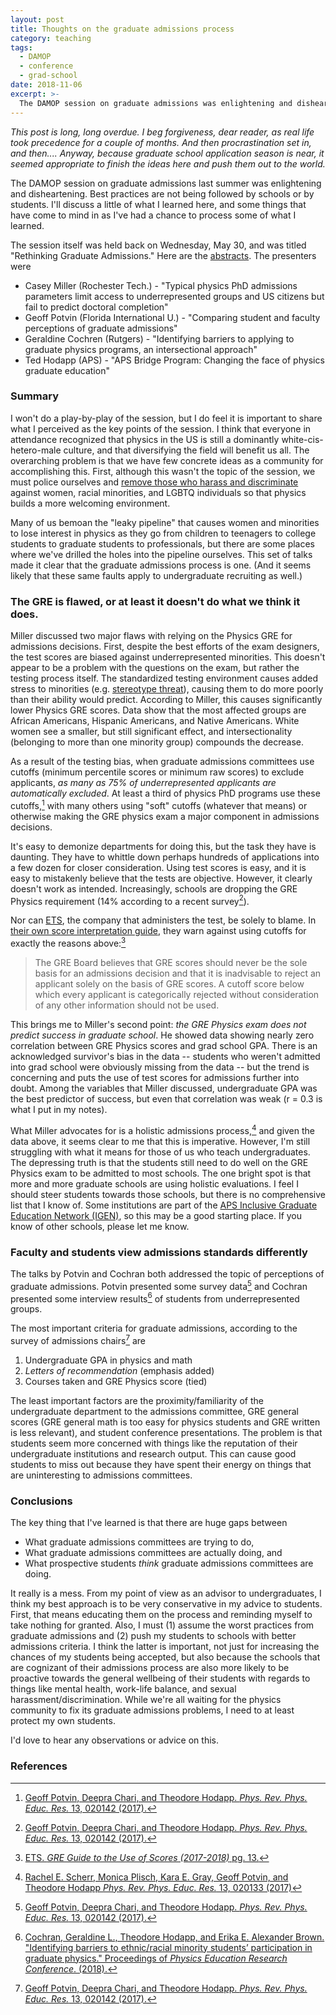 ```yaml
---
layout: post
title: Thoughts on the graduate admissions process
category: teaching
tags:
  - DAMOP
  - conference
  - grad-school
date: 2018-11-06
excerpt: >-
  The DAMOP session on graduate admissions was enlightening and disheartening.  Best practices are not being followed by schools or by students.  I'll discuss a little of what I learned here.
---
```


*This post is long, long overdue.  I beg forgiveness, dear reader, as real life took precedence for a couple of months.  And then procrastination set in, and then.... Anyway, because graduate school application season is near, it seemed appropriate to finish the ideas here and push them out to the world.*

The DAMOP session on graduate admissions last summer was enlightening and disheartening.  Best practices are not being followed by schools or by students.  I'll discuss a little of what I learned here, and some things that have come to mind in as I've had a chance to process some of what I learned.

The session itself was held back on Wednesday, May 30, and was titled "Rethinking Graduate Admissions."
Here are the [abstracts](http://meetings.aps.org/Meeting/DAMOP18/Session/K08).  The presenters were

* Casey Miller (Rochester Tech.) - "Typical physics PhD admissions parameters limit access to underrepresented groups and US citizens but fail to predict doctoral completion"
* Geoff Potvin (Florida International U.) - "Comparing student and faculty perceptions of graduate admissions"
* Geraldine Cochren (Rutgers) - "Identifying barriers to applying to graduate physics programs, an intersectional approach"
* Ted Hodapp (APS) - "APS Bridge Program: Changing the face of physics graduate education"

### Summary

I won't do a play-by-play of the session, but I do feel it is important to share what I perceived as the key points of the session.
I think that everyone in attendance recognized that physics in the US is still a dominantly white-cis-hetero-male culture, and that diversifying the field will benefit us all.
The overarching problem is that we have few concrete ideas as a community for accomplishing this.
First, although this wasn't the topic of the session, we must police ourselves and [remove those who harass and discriminate](http://www.nationalgeographic.com/magazine/2018/05/sexual-harassment-science-me-too-essay/) against women, racial minorities, and LGBTQ individuals so that physics builds a more welcoming environment.

Many of us bemoan the "leaky pipeline" that causes women and minorities to lose interest in physics as they go from children to teenagers to college students to graduate students to professionals,
but there are some places where we've drilled the holes into the pipeline ourselves.
This set of talks made it clear that the graduate admissions process is one.
(And it seems likely that these same faults apply to undergraduate recruiting as well.)

### The GRE is flawed, or at least it doesn't do what we think it does.

Miller discussed two major flaws with relying on the Physics GRE for admissions decisions.
First, despite the best efforts of the exam designers, the test scores are biased against underrepresented minorities.
This doesn't appear to be a problem with the questions on the exam, but rather the testing process itself.
The standardized testing environment causes added stress to minorities (e.g. [stereotype threat](http://en.wikipedia.org/wiki/Stereotype_threat)), causing them to do more poorly than their ability would predict.
According to Miller, this causes significantly lower Physics GRE scores.
Data show that the most affected groups are African Americans, Hispanic Americans, and Native Americans.
White women see a smaller, but still significant effect, and intersectionality (belonging to more than one minority group) compounds the decrease.

As a result of the testing bias, when graduate admissions committees use cutoffs (minimum percentile scores or minimum raw scores) to exclude applicants, *as many as 75% of underrepresented applicants are automatically excluded*.
At least a third of physics PhD programs use these cutoffs,[^1]
with many others using "soft" cutoffs (whatever that means) or otherwise making the GRE physics exam a major component in admissions decisions.

It's easy to demonize departments for doing this, but the task they have is daunting.
They have to whittle down perhaps hundreds of applications into a few dozen for closer consideration.
Using test scores is easy, and it is easy to mistakenly believe that the tests are objective.
However, it clearly doesn't work as intended.  Increasingly, schools are dropping the GRE Physics requirement (14% according to a recent survey[^1]).

Nor can [ETS](http://www.ets.org), the company that administers the test, be solely to blame.
In [their own score interpretation guide](https://www.ets.org/s/gre/pdf/gre_guide.pdf), they warn against using cutoffs for exactly the reasons above:[^2]

> The GRE Board believes that GRE scores should never be 
> the sole basis for an admissions decision and 
> that it is inadvisable to reject an applicant solely 
> on the basis of GRE scores. A cutoff score 
> below which every applicant is categorically 
> rejected without consideration of any other 
> information should not be used.

This brings me to Miller's second point: *the GRE Physics exam does not predict success in graduate school*.
He showed data showing nearly zero correlation between GRE Physics scores and grad school GPA.
There is an acknowledged survivor's bias in the data -- students who weren't admitted into grad school were obviously missing from the data -- but the trend is concerning and puts the use of test scores for admissions further into doubt.
Among the variables that Miller discussed, undergraduate GPA was the best predictor of success, but even that correlation was weak (r = 0.3 is what I put in my notes).

What Miller advocates for is a holistic admissions process,[^3] and given the data above, it seems clear to me that this is imperative.  However, I'm still struggling with what it means for those of us who teach undergraduates.  The depressing truth is that the students still need to do well on the GRE Physics exam to be admitted to most schools.  The one bright spot is that more and more graduate schools are using holistic evaluations.  I feel I should steer students towards those schools, but there is no comprehensive list that I know of.  Some institutions are part of the [APS Inclusive Graduate Education Network (IGEN)](http://www.apsbridgeprogram.org/igen/people.cfm), so this may be a good starting place.  If you know of other schools, please let me know.

### Faculty and students view admissions standards differently

The talks by Potvin and Cochran both addressed the topic of perceptions of graduate admissions.
Potvin presented some survey data[^1] and Cochran presented some interview results[^4] of students from underrepresented groups.

The most important criteria for graduate admissions, according to the survey of admissions chairs[^1] are

1. Undergraduate GPA in physics and math
2. *Letters of recommendation* (emphasis added)
3. Courses taken and GRE Physics score (tied)

The least important factors are the proximity/familiarity of the undergraduate department to the admissions committee, GRE general scores (GRE general math is too easy for physics students and GRE written is less relevant), and student conference presentations.  The problem is that students seem more concerned with things like the reputation of their undergraduate institutions and research output.  This can cause good students to miss out because they have spent their energy on things that are uninteresting to admissions committees.

### Conclusions

The key thing that I've learned is that there are huge gaps between 

*  What graduate admissions committees are trying to do,
*  What graduate admissions committees are actually doing, and
*  What prospective students *think* graduate admissions committees are doing.

It really is a mess.  From my point of view as an advisor to undergraduates, I think my best approach is to be very conservative in my advice to students.
First, that means educating them on the process and reminding myself to take nothing for granted.
Also, I must (1) assume the worst practices from graduate admissions and (2) push my students to schools with better admissions criteria.  I think the latter is important, not just for increasing the chances of my students being accepted, but also because the schools that are cognizant of their admissions process are also more likely to be proactive towards the general wellbeing of their students with regards to things like mental health, work-life balance, and sexual harassment/discrimination.  While we're all waiting for the physics community to fix its graduate admissions problems, I need to at least protect my own students.

I'd love to hear any observations or advice on this.

### References

[^1]: [Geoff Potvin, Deepra Chari, and Theodore Hodapp. *Phys. Rev. Phys. Educ. Res.* 13, 020142 (2017).](https://doi.org/10.1103/PhysRevPhysEducRes.13.020142)

[^2]: [ETS. *GRE Guide to the Use of Scores (2017-2018)* pg. 13.](https://www.ets.org/s/gre/pdf/gre_guide.pdf)

[^3]: [Rachel E. Scherr, Monica Plisch, Kara E. Gray, Geoff Potvin, and Theodore Hodapp *Phys. Rev. Phys. Educ. Res.* 13, 020133 (2017)](http://dx.doi.org/10.1103/PhysRevPhysEducRes.13.020133)

[^4]: [Cochran, Geraldine L., Theodore Hodapp, and Erika E. Alexander Brown. "Identifying barriers to ethnic/racial minority students’ participation in graduate physics." Proceedings of *Physics Education Research Conference*. (2018).](http://www.apsbridgeprogram.org/resources/Identifying-Barriers-Cochran.pdf)

